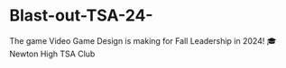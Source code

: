 # Blast-out-TSA-24-
The game Video Game Design is making for Fall Leadership in 2024! 🎓Newton High TSA Club
